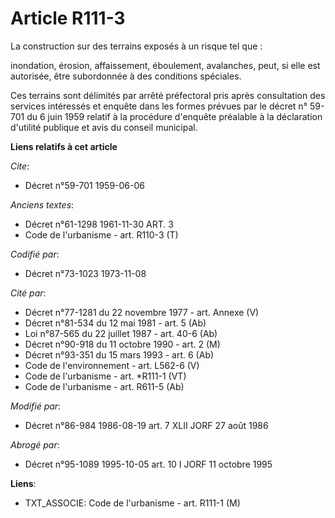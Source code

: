 # Article R111-3

La construction sur des terrains exposés à un risque tel que :

inondation, érosion, affaissement, éboulement, avalanches, peut, si elle est autorisée, être subordonnée à des conditions
spéciales.

Ces terrains sont délimités par arrêté préfectoral pris après consultation des services intéressés et enquête dans les formes
prévues par le décret n° 59-701 du 6 juin 1959 relatif à la procédure d'enquête préalable à la déclaration d'utilité publique
et avis du conseil municipal.

**Liens relatifs à cet article**

_Cite_:

  - Décret n°59-701 1959-06-06

_Anciens textes_:

  - Décret n°61-1298 1961-11-30 ART. 3
  - Code de l'urbanisme - art. R110-3 (T)

_Codifié par_:

  - Décret n°73-1023 1973-11-08

_Cité par_:

  - Décret n°77-1281 du 22 novembre 1977 - art. Annexe (V)
  - Décret n°81-534 du 12 mai 1981 - art. 5 (Ab)
  - Loi n°87-565 du 22 juillet 1987 - art. 40-6 (Ab)
  - Décret n°90-918 du 11 octobre 1990 - art. 2 (M)
  - Décret n°93-351 du 15 mars 1993 - art. 6 (Ab)
  - Code de l'environnement - art. L562-6 (V)
  - Code de l'urbanisme - art. *R111-1 (VT)
  - Code de l'urbanisme - art. R611-5 (Ab)

_Modifié par_:

  - Décret n°86-984 1986-08-19 art. 7 XLII JORF 27 août 1986

_Abrogé par_:

  - Décret n°95-1089 1995-10-05 art. 10 I JORF 11 octobre 1995

**Liens**:

  - TXT_ASSOCIE: Code de l'urbanisme - art. R111-1 (M)
